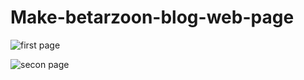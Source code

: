 # Make-betarzoon-blog-web-page

![first page](https://github.com/Maz801054/Make-betarzoon-blog-web-page/assets/134128123/6af11bc4-01fa-46f4-a8f4-96271d233433)


![secon page](https://github.com/Maz801054/Make-betarzoon-blog-web-page/assets/134128123/67aeefba-59bd-420f-a343-147aab59155f)
